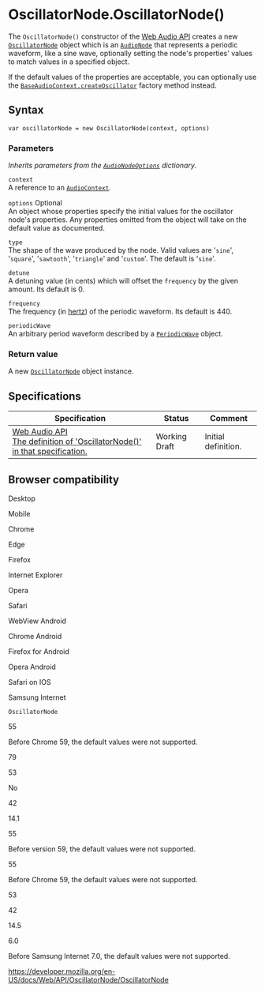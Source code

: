 # OscillatorNode.OscillatorNode()

The `OscillatorNode()` constructor of the [Web Audio API](../web_audio_api) creates a new [`OscillatorNode`](../oscillatornode) object which is an [`AudioNode`](../audionode) that represents a periodic waveform, like a sine wave, optionally setting the node's properties' values to match values in a specified object.

If the default values of the properties are acceptable, you can optionally use the [`BaseAudioContext.createOscillator`](../baseaudiocontext/createoscillator) factory method instead.

## Syntax

    var oscillatorNode = new OscillatorNode(context, options)

### Parameters

_Inherits parameters from the [`AudioNodeOptions`](../audionodeoptions) dictionary_.

`context`  
A reference to an [`AudioContext`](../audiocontext).

`options` <span class="badge inline optional">Optional</span>  
An object whose properties specify the initial values for the oscillator node's properties. Any properties omitted from the object will take on the default value as documented.

`type`  
The shape of the wave produced by the node. Valid values are '`sine`', '`square`', '`sawtooth`', '`triangle`' and '`custom`'. The default is '`sine`'.

`detune`  
A detuning value (in cents) which will offset the `frequency` by the given amount. Its default is 0.

`frequency`  
The frequency (in [hertz](https://en.wikipedia.org/wiki/Hertz)) of the periodic waveform. Its default is 440.

`periodicWave`  
An arbitrary period waveform described by a [`PeriodicWave`](../periodicwave) object.

### Return value

A new [`OscillatorNode`](../oscillatornode) object instance.

## Specifications

<table><thead><tr class="header"><th>Specification</th><th>Status</th><th>Comment</th></tr></thead><tbody><tr class="odd"><td><a href="https://webaudio.github.io/web-audio-api/#dom-oscillatornode-oscillatornode">Web Audio API<br />
<span class="small">The definition of 'OscillatorNode()' in that specification.</span></a></td><td><span class="spec-wd">Working Draft</span></td><td>Initial definition.</td></tr></tbody></table>

## Browser compatibility

Desktop

Mobile

Chrome

Edge

Firefox

Internet Explorer

Opera

Safari

WebView Android

Chrome Android

Firefox for Android

Opera Android

Safari on IOS

Samsung Internet

`OscillatorNode`

55

Before Chrome 59, the default values were not supported.

79

53

No

42

14.1

55

Before version 59, the default values were not supported.

55

Before Chrome 59, the default values were not supported.

53

42

14.5

6.0

Before Samsung Internet 7.0, the default values were not supported.

<a href="https://developer.mozilla.org/en-US/docs/Web/API/OscillatorNode/OscillatorNode" class="_attribution-link">https://developer.mozilla.org/en-US/docs/Web/API/OscillatorNode/OscillatorNode</a>
